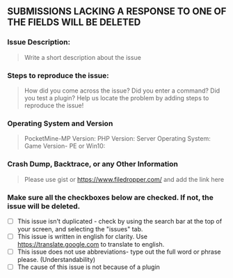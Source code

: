 ## **SUBMISSIONS LACKING A RESPONSE TO ONE OF THE FIELDS WILL BE DELETED**

### Issue Description:
<!--- Use our forum https://forums.pocketmine.net for questions -->

> Write a short description about the issue

### Steps to reproduce the issue: 

> How did you come across the issue? Did you enter a command? Did you test a plugin? Help us locate the problem by adding steps to reproduce the issue!

### Operating System and Version
<!--- Use the /version command to recieve these details. 
PocketMine version should include the Jenkins build number or the git commit hash.
--->
> PocketMine-MP Version:
PHP Version:
Server Operating System:
Game Version- PE or Win10: 

### Crash Dump, Backtrace, or any Other Information

> Please use gist or https://www.filedropper.com/ and add the link here

### Make sure all the checkboxes below are checked. If not, the issue will be deleted.
<!--- The checkboxes can be checked AFTER the issue is submitted. -->
- [ ] This issue isn't duplicated - check by using the search bar at the top of your screen, and selecting the "issues" tab.
- [ ] This issue is written in english for clarity. Use https://translate.google.com to translate to english.
- [ ] This issue does not use abbreviations- type out the full word or phrase please. (Understandability)
- [ ] The cause of this issue is not because of a plugin
